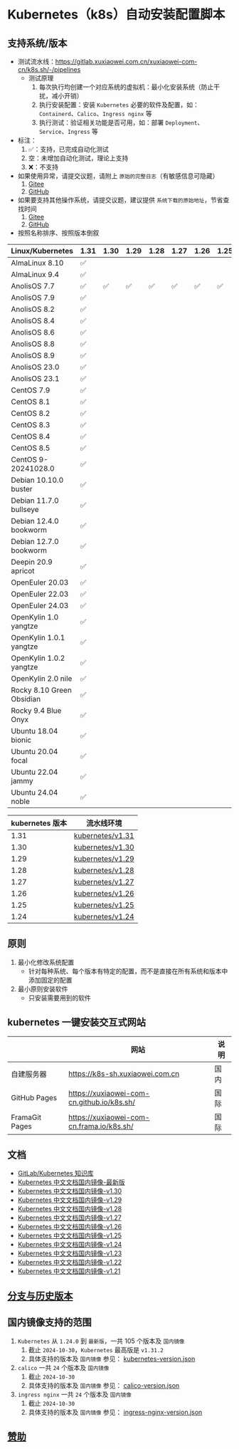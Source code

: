 # Kubernetes（k8s）自动安装配置脚本

## 支持系统/版本

- 测试流水线：https://gitlab.xuxiaowei.com.cn/xuxiaowei-com-cn/k8s.sh/-/pipelines
    - 测试原理
        1. 每次执行均创建一个对应系统的虚拟机：最小化安装系统（防止干扰，减小开销）
        2. 执行安装配置：安装 `Kubernetes` 必要的软件及配置，如：`Containerd`、`Calico`、`Ingress nginx` 等
        3. 执行测试：验证相关功能是否可用，如：部署 `Deployment`、`Service`、`Ingress` 等
- 标注：
    1. ✅：支持，已完成自动化测试
    2. 空：未增加自动化测试，理论上支持
    3. ❌：不支持
- 如果使用异常，请提交议题，请附上 `原始的完整日志`（有敏感信息可隐藏）
    1. [Gitee](https://gitee.com/xuxiaowei-com-cn/k8s.sh/issues)
    2. [GitHub](https://github.com/xuxiaowei-com-cn/k8s.sh/issues)
- 如果要支持其他操作系统，请提交议题，建议提供 `系统下载的原始地址`，节省查找时间
    1. [Gitee](https://gitee.com/xuxiaowei-com-cn/k8s.sh/issues)
    2. [GitHub](https://github.com/xuxiaowei-com-cn/k8s.sh/issues)
- 按照名称排序、按照版本倒叙

| Linux/Kubernetes          | 1.31 | 1.30 | 1.29 | 1.28 | 1.27 | 1.26 | 1.25 | 1.24 |
|---------------------------|------|------|------|------|------|------|------|------|
| AlmaLinux 8.10            | ✅    |      |      |      |      |      |      |      |
| AlmaLinux 9.4             | ✅    |      |      |      |      |      |      | ✅    |
| AnolisOS 7.7              | ✅    | ✅    | ✅    | ✅    | ✅    | ✅    | ✅    | ✅    |
| AnolisOS 7.9              | ✅    |      |      |      |      |      |      | ✅    |
| AnolisOS 8.2              | ✅    |      |      |      |      |      |      |      |
| AnolisOS 8.4              | ✅    |      |      |      |      |      |      |      |
| AnolisOS 8.6              | ✅    |      |      |      |      |      |      |      |
| AnolisOS 8.8              | ✅    |      |      |      |      |      |      |      |
| AnolisOS 8.9              | ✅    |      |      |      |      |      |      |      |
| AnolisOS 23.0             | ✅    |      |      |      |      |      |      |      |
| AnolisOS 23.1             | ✅    |      |      |      |      |      |      |      |
| CentOS 7.9                | ✅    |      |      |      |      |      |      |      |
| CentOS 8.1                | ✅    |      |      |      |      |      |      |      |
| CentOS 8.2                | ✅    |      |      |      |      |      |      |      |
| CentOS 8.3                | ✅    |      |      |      |      |      |      |      |
| CentOS 8.4                | ✅    |      |      |      |      |      |      |      |
| CentOS 8.5                | ✅    |      |      |      |      |      |      |      |
| CentOS 9-20241028.0       | ✅    |      |      |      |      |      |      | ✅    |
| Debian 10.10.0 buster     | ✅    |      |      |      |      |      |      | ✅    |
| Debian 11.7.0 bullseye    | ✅    |      |      |      |      |      |      |      |
| Debian 12.4.0 bookworm    | ✅    |      |      |      |      |      |      |      |
| Debian 12.7.0 bookworm    | ✅    |      |      |      |      |      |      |      |
| Deepin 20.9 apricot       | ✅    |      |      |      |      |      |      |      |
| OpenEuler 20.03           | ✅    |      |      |      |      |      |      |      |
| OpenEuler 22.03           | ✅    |      |      |      |      |      |      |      |
| OpenEuler 24.03           | ✅    |      |      |      |      |      |      |      |
| OpenKylin 1.0 yangtze     | ✅    |      |      |      |      |      |      |      |
| OpenKylin 1.0.1 yangtze   | ✅    |      |      |      |      |      |      |      |
| OpenKylin 1.0.2 yangtze   | ✅    |      |      |      |      |      |      |      |
| OpenKylin 2.0 nile        | ✅    |      |      |      |      |      |      |      |
| Rocky 8.10 Green Obsidian | ✅    |      |      |      |      |      |      |      |
| Rocky 9.4 Blue Onyx       | ✅    |      |      |      |      |      |      |      |
| Ubuntu 18.04 bionic       | ✅    |      |      |      |      |      |      |      |
| Ubuntu 20.04 focal        | ✅    |      |      |      |      |      |      |      |
| Ubuntu 22.04 jammy        | ✅    |      |      |      |      |      |      |      |
| Ubuntu 24.04 noble        | ✅    |      |      |      |      |      |      | ✅    |

| kubernetes 版本 | 流水线环境                                                                                                                |
|---------------|----------------------------------------------------------------------------------------------------------------------|
| 1.31          | [kubernetes/v1.31](https://gitlab.xuxiaowei.com.cn/xuxiaowei-com-cn/k8s.sh/-/environments/43?tab=deployment-history) |
| 1.30          | [kubernetes/v1.30](https://gitlab.xuxiaowei.com.cn/xuxiaowei-com-cn/k8s.sh/-/environments/36?tab=deployment-history) |
| 1.29          | [kubernetes/v1.29](https://gitlab.xuxiaowei.com.cn/xuxiaowei-com-cn/k8s.sh/-/environments/37?tab=deployment-history) |
| 1.28          | [kubernetes/v1.28](https://gitlab.xuxiaowei.com.cn/xuxiaowei-com-cn/k8s.sh/-/environments/38?tab=deployment-history) |
| 1.27          | [kubernetes/v1.27](https://gitlab.xuxiaowei.com.cn/xuxiaowei-com-cn/k8s.sh/-/environments/39?tab=deployment-history) |
| 1.26          | [kubernetes/v1.26](https://gitlab.xuxiaowei.com.cn/xuxiaowei-com-cn/k8s.sh/-/environments/40?tab=deployment-history) |
| 1.25          | [kubernetes/v1.25](https://gitlab.xuxiaowei.com.cn/xuxiaowei-com-cn/k8s.sh/-/environments/41?tab=deployment-history) |
| 1.24          | [kubernetes/v1.24](https://gitlab.xuxiaowei.com.cn/xuxiaowei-com-cn/k8s.sh/-/environments/42?tab=deployment-history) |

## 原则

1. 最小化修改系统配置
    - 针对每种系统、每个版本有特定的配置，而不是直接在所有系统和版本中添加固定的配置
2. 最小原则安装软件
    - 只安装需要用到的软件

## kubernetes 一键安装交互式网站

|                | 网站                                         | 说明 |
|----------------|--------------------------------------------|----|
| 自建服务器          | https://k8s-sh.xuxiaowei.com.cn            | 国内 |
| GitHub Pages   | https://xuxiaowei-com-cn.github.io/k8s.sh/ | 国际 |
| FramaGit Pages | https://xuxiaowei-com-cn.frama.io/k8s.sh/  | 国际 |

## 文档

- [GitLab/Kubernetes 知识库](https://gitlab-k8s.xuxiaowei.com.cn)
- [Kubernetes 中文文档国内镜像-最新版](https://kubernetes.xuxiaowei.com.cn/zh-cn/)
- [Kubernetes 中文文档国内镜像-v1.30](https://kubernetes-v1-30.xuxiaowei.com.cn/zh-cn/)
- [Kubernetes 中文文档国内镜像-v1.29](https://kubernetes-v1-29.xuxiaowei.com.cn/zh-cn/)
- [Kubernetes 中文文档国内镜像-v1.28](https://kubernetes-v1-28.xuxiaowei.com.cn/zh-cn/)
- [Kubernetes 中文文档国内镜像-v1.27](https://kubernetes-v1-27.xuxiaowei.com.cn/zh-cn/)
- [Kubernetes 中文文档国内镜像-v1.26](https://kubernetes-v1-26.xuxiaowei.com.cn/zh-cn/)
- [Kubernetes 中文文档国内镜像-v1.25](https://kubernetes-v1-25.xuxiaowei.com.cn/zh-cn/)
- [Kubernetes 中文文档国内镜像-v1.24](https://kubernetes-v1-24.xuxiaowei.com.cn/zh-cn/)
- [Kubernetes 中文文档国内镜像-v1.23](https://kubernetes-v1-23.xuxiaowei.com.cn/zh-cn/)
- [Kubernetes 中文文档国内镜像-v1.22](https://kubernetes-v1-22.xuxiaowei.com.cn/zh-cn/)
- [Kubernetes 中文文档国内镜像-v1.21](https://kubernetes-v1-21.xuxiaowei.com.cn/zh-cn/)

## [分支与历史版本](history.md)

## 国内镜像支持的范围

1. `Kubernetes` 从 `1.24.0` 到 `最新版`，一共 105 个版本及 `国内镜像`
    1. 截止 `2024-10-30`，`Kubernetes` 最高版是 `v1.31.2`
    2. 具体支持的版本及 `国内镜像` 参见：
       [kubernetes-version.json](https://gitee.com/xuxiaowei-com-cn/k8s.sh/blob/SNAPSHOT/2.0.0/.vitepress/components/json/kubernetes-version.json)
2. `calico` 一共 `24` 个版本及 `国内镜像`
    1. 截止 `2024-10-30`
    2. 具体支持的版本及 `国内镜像` 参见：
       [calico-version.json](https://gitee.com/xuxiaowei-com-cn/k8s.sh/blob/SNAPSHOT/2.0.0/.vitepress/components/json/calico-version.json)
3. `ingress nginx` 一共 `24` 个版本及 `国内镜像`
    1. 截止 `2024-10-30`
    2. 具体支持的版本及 `国内镜像` 参见：
       [ingress-nginx-version.json](https://gitee.com/xuxiaowei-com-cn/k8s.sh/blob/SNAPSHOT/2.0.0/.vitepress/components/json/ingress-nginx-version.json)

## [赞助](https://docs.xuxiaowei.cloud/spring-cloud-xuxiaowei/guide/contributes.html)
